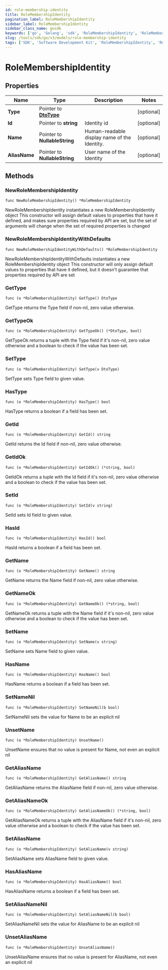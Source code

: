 ```yaml
---
id: role-membership-identity
title: RoleMembershipIdentity
pagination_label: RoleMembershipIdentity
sidebar_label: RoleMembershipIdentity
sidebar_class_name: gosdk
keywords: ['go', 'Golang', 'sdk', 'RoleMembershipIdentity', 'RoleMembershipIdentity'] 
slug: /tools/sdk/go/v3/models/role-membership-identity
tags: ['SDK', 'Software Development Kit', 'RoleMembershipIdentity', 'RoleMembershipIdentity']
---
```


# RoleMembershipIdentity

## Properties

Name | Type | Description | Notes
------------ | ------------- | ------------- | -------------
**Type** | Pointer to [**DtoType**](dto-type) |  | [optional] 
**Id** | Pointer to **string** | Identity id | [optional] 
**Name** | Pointer to **NullableString** | Human-readable display name of the Identity. | [optional] 
**AliasName** | Pointer to **NullableString** | User name of the Identity | [optional] 

## Methods

### NewRoleMembershipIdentity

`func NewRoleMembershipIdentity() *RoleMembershipIdentity`

NewRoleMembershipIdentity instantiates a new RoleMembershipIdentity object
This constructor will assign default values to properties that have it defined,
and makes sure properties required by API are set, but the set of arguments
will change when the set of required properties is changed

### NewRoleMembershipIdentityWithDefaults

`func NewRoleMembershipIdentityWithDefaults() *RoleMembershipIdentity`

NewRoleMembershipIdentityWithDefaults instantiates a new RoleMembershipIdentity object
This constructor will only assign default values to properties that have it defined,
but it doesn't guarantee that properties required by API are set

### GetType

`func (o *RoleMembershipIdentity) GetType() DtoType`

GetType returns the Type field if non-nil, zero value otherwise.

### GetTypeOk

`func (o *RoleMembershipIdentity) GetTypeOk() (*DtoType, bool)`

GetTypeOk returns a tuple with the Type field if it's non-nil, zero value otherwise
and a boolean to check if the value has been set.

### SetType

`func (o *RoleMembershipIdentity) SetType(v DtoType)`

SetType sets Type field to given value.

### HasType

`func (o *RoleMembershipIdentity) HasType() bool`

HasType returns a boolean if a field has been set.

### GetId

`func (o *RoleMembershipIdentity) GetId() string`

GetId returns the Id field if non-nil, zero value otherwise.

### GetIdOk

`func (o *RoleMembershipIdentity) GetIdOk() (*string, bool)`

GetIdOk returns a tuple with the Id field if it's non-nil, zero value otherwise
and a boolean to check if the value has been set.

### SetId

`func (o *RoleMembershipIdentity) SetId(v string)`

SetId sets Id field to given value.

### HasId

`func (o *RoleMembershipIdentity) HasId() bool`

HasId returns a boolean if a field has been set.

### GetName

`func (o *RoleMembershipIdentity) GetName() string`

GetName returns the Name field if non-nil, zero value otherwise.

### GetNameOk

`func (o *RoleMembershipIdentity) GetNameOk() (*string, bool)`

GetNameOk returns a tuple with the Name field if it's non-nil, zero value otherwise
and a boolean to check if the value has been set.

### SetName

`func (o *RoleMembershipIdentity) SetName(v string)`

SetName sets Name field to given value.

### HasName

`func (o *RoleMembershipIdentity) HasName() bool`

HasName returns a boolean if a field has been set.

### SetNameNil

`func (o *RoleMembershipIdentity) SetNameNil(b bool)`

 SetNameNil sets the value for Name to be an explicit nil

### UnsetName
`func (o *RoleMembershipIdentity) UnsetName()`

UnsetName ensures that no value is present for Name, not even an explicit nil
### GetAliasName

`func (o *RoleMembershipIdentity) GetAliasName() string`

GetAliasName returns the AliasName field if non-nil, zero value otherwise.

### GetAliasNameOk

`func (o *RoleMembershipIdentity) GetAliasNameOk() (*string, bool)`

GetAliasNameOk returns a tuple with the AliasName field if it's non-nil, zero value otherwise
and a boolean to check if the value has been set.

### SetAliasName

`func (o *RoleMembershipIdentity) SetAliasName(v string)`

SetAliasName sets AliasName field to given value.

### HasAliasName

`func (o *RoleMembershipIdentity) HasAliasName() bool`

HasAliasName returns a boolean if a field has been set.

### SetAliasNameNil

`func (o *RoleMembershipIdentity) SetAliasNameNil(b bool)`

 SetAliasNameNil sets the value for AliasName to be an explicit nil

### UnsetAliasName
`func (o *RoleMembershipIdentity) UnsetAliasName()`

UnsetAliasName ensures that no value is present for AliasName, not even an explicit nil

